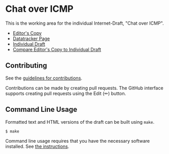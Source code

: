 # Chat over ICMP

This is the working area for the individual Internet-Draft, "Chat over ICMP".

* [Editor's Copy](https://cbnoc.github.io/draft-cbnoc-experimental-chat-over-icmp/#go.draft-cbnoc-experimental-chat-over-icmp.html)
* [Datatracker Page](https://datatracker.ietf.org/doc/draft-cbnoc-experimental-chat-over-icmp)
* [Individual Draft](https://datatracker.ietf.org/doc/html/draft-cbnoc-experimental-chat-over-icmp)
* [Compare Editor's Copy to Individual Draft](https://cbnoc.github.io/draft-cbnoc-experimental-chat-over-icmp/#go.draft-cbnoc-experimental-chat-over-icmp.diff)


## Contributing

See the
[guidelines for contributions](https://github.com/cbnoc/draft-cbnoc-experimental-chat-over-icmp/blob/main/CONTRIBUTING.md).

Contributions can be made by creating pull requests.
The GitHub interface supports creating pull requests using the Edit (✏) button.


## Command Line Usage

Formatted text and HTML versions of the draft can be built using `make`.

```sh
$ make
```

Command line usage requires that you have the necessary software installed.  See
[the instructions](https://github.com/martinthomson/i-d-template/blob/main/doc/SETUP.md).

